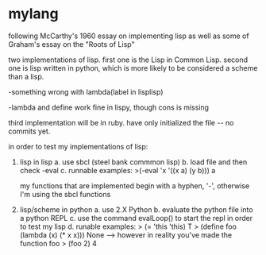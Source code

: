 mylang
======

following McCarthy's 1960 essay on implementing lisp as well as some of Graham's essay on the "Roots of Lisp"

two implementations of lisp. first one is the Lisp in Common Lisp. second one is lisp written in python, which is more
likely to be considered a scheme than a lisp.

  -something wrong with lambda(label in lisplisp)
  
  -lambda and define work fine in lispy, though cons is missing

third implementation will be in ruby. have only initialized the file -- no commits yet.

in order to test my implementations of lisp:
1. lisp in lisp
	a. use sbcl (steel bank commmon lisp)
	b. load file and then check -eval
	c. runnable examples:
		>(-eval 'x '((x a) (y b)))
		a

	my functions that are implemented begin with a hyphen, '-', otherwise I'm using the sbcl functions

2. lisp/scheme in python
	a. use 2.X Python
	b. evaluate the python file into a python REPL
	c. use the command evalLoop() to start the repl in order to test my lisp
	d. runable examples:
		> (= 'this 'this)
		T
		> (define foo (lambda (x) (* x x)))
		None --> however in reality you've made the function foo
		> (foo 2)
		4